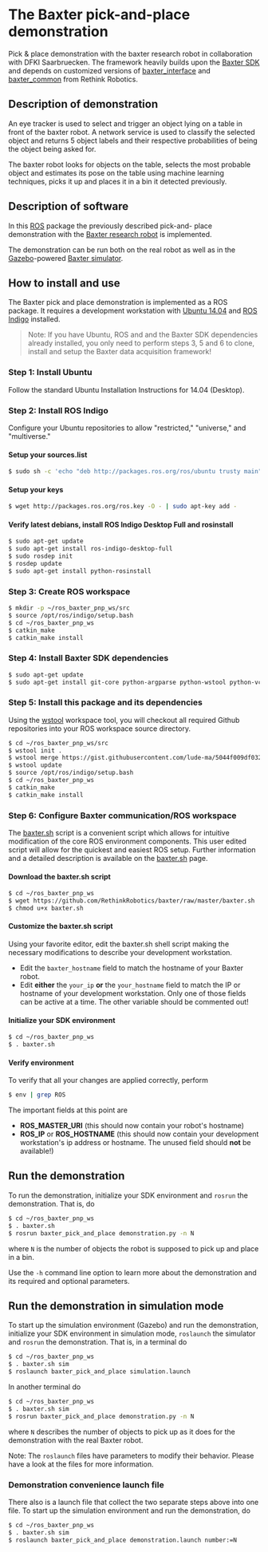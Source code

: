 # The Baxter pick-and-place demonstration
Pick &amp; place demonstration with the baxter research robot in collaboration 
with DFKI Saarbruecken.
The framework heavily builds upon the 
[Baxter SDK](https://github.com/RethinkRobotics) and depends on customized 
versions of [baxter_interface](https://github.com/lude-ma/baxter_interface.git) 
and [baxter_common](https://github.com/lude-ma/baxter_common.git) from Rethink 
Robotics.


## Description of demonstration
An eye tracker is used to select and trigger an object lying on a table in 
front of the baxter robot. A network service is used to classify the selected 
object and returns 5 object labels and their respective probabilities of being 
the object being asked for. 

The baxter robot looks for objects on the table, selects the most probable 
object and estimates its pose on the table using machine learning techniques, 
picks it up and places it in a bin it detected previously.


## Description of software
In this [ROS](http://www.ros.org/) package the previously described pick-and-
place demonstration with the
[Baxter research robot](http://www.rethinkrobotics.com/research-education/) 
is implemented.

The demonstration can be run both on the real robot as well as in the 
[Gazebo](http://gazebosim.org/)-powered 
[Baxter simulator](http://sdk.rethinkrobotics.com/wiki/Baxter_Simulator).


## How to install and use
The Baxter pick and place demonstration is implemented as a ROS package.
It requires a development workstation with 
[Ubuntu 14.04](http://releases.ubuntu.com/14.04/) and 
[ROS Indigo](http://wiki.ros.org/indigo) installed.

> Note: If you have Ubuntu, ROS and and the Baxter SDK dependencies already 
> installed, you only need to perform steps 3, 5 and 6 to clone, install and 
> setup the Baxter data acquisition framework!

### Step 1: Install Ubuntu
Follow the standard Ubuntu Installation Instructions for 14.04 (Desktop).

### Step 2: Install ROS Indigo
Configure your Ubuntu repositories to allow "restricted," "universe," and 
"multiverse."

#### Setup your sources.list
```bash
$ sudo sh -c 'echo "deb http://packages.ros.org/ros/ubuntu trusty main" > /etc/apt/sources.list.d/ros-latest.list'
```

#### Setup your keys
```bash
$ wget http://packages.ros.org/ros.key -O - | sudo apt-key add -
```

#### Verify latest debians, install ROS Indigo Desktop Full and rosinstall
```bash
$ sudo apt-get update
$ sudo apt-get install ros-indigo-desktop-full
$ sudo rosdep init
$ rosdep update
$ sudo apt-get install python-rosinstall
```

### Step 3: Create ROS workspace
```bash
$ mkdir -p ~/ros_baxter_pnp_ws/src
$ source /opt/ros/indigo/setup.bash
$ cd ~/ros_baxter_pnp_ws
$ catkin_make
$ catkin_make install
```

### Step 4: Install Baxter SDK dependencies
```bash
$ sudo apt-get update
$ sudo apt-get install git-core python-argparse python-wstool python-vcstools python-rosdep ros-indigo-control-msgs ros-indigo-joystick-drivers
```

### Step 5: Install this package and its dependencies
Using the [wstool](http://wiki.ros.org/wstool) workspace tool, you will 
checkout all required Github repositories into your ROS workspace source 
directory.
```bash
$ cd ~/ros_baxter_pnp_ws/src
$ wstool init .
$ wstool merge https://gist.githubusercontent.com/lude-ma/5044f009df032508b91d4c3c06265ed4/raw/f1d8646b29518ba3562922c163b675170c6af4c8/baxter_pnp.rosinstall
$ wstool update
$ source /opt/ros/indigo/setup.bash
$ cd ~/ros_baxter_pnp_ws
$ catkin_make
$ catkin_make install
```

### Step 6: Configure Baxter communication/ROS workspace
The [baxter.sh](http://sdk.rethinkrobotics.com/wiki/Baxter.sh) script is a 
convenient script which allows for intuitive modification of the core ROS 
environment components. 
This user edited script will allow for the quickest and easiest ROS setup.
Further information and a detailed description is available on the 
[baxter.sh](http://sdk.rethinkrobotics.com/wiki/Baxter.sh) page.

#### Download the baxter.sh script
```bash
$ cd ~/ros_baxter_pnp_ws
$ wget https://github.com/RethinkRobotics/baxter/raw/master/baxter.sh
$ chmod u+x baxter.sh
```

#### Customize the baxter.sh script
Using your favorite editor, edit the baxter.sh shell script making the 
necessary modifications to describe your development workstation.

- Edit the `baxter_hostname` field to match the hostname of your Baxter 
robot.
- Edit **either** the `your_ip` **or** the `your_hostname` field to 
match the IP or hostname of your development workstation.
Only one of those fields can be active at a time.
The other variable should be commented out!

#### Initialize your SDK environment
```bash
$ cd ~/ros_baxter_pnp_ws
$ . baxter.sh
```

#### Verify environment
To verify that all your changes are applied correctly, perform
```bash
$ env | grep ROS
```
The important fields at this point are

- **ROS_MASTER_URI** (this should now contain your robot's hostname)
- **ROS_IP** or **ROS_HOSTNAME** (this should now contain your development
workstation's ip address or hostname. The unused field should **not** be 
available!)


## Run the demonstration
To run the demonstration, initialize your SDK environment and `rosrun` the 
demonstration.
That is, do
```bash
$ cd ~/ros_baxter_pnp_ws
$ . baxter.sh
$ rosrun baxter_pick_and_place demonstration.py -n N
```
where `N` is the number of objects the robot is supposed to pick up and place 
in a bin.

Use the `-h` command line option to learn more about the demonstration and its
required and optional parameters.


## Run the demonstration in simulation mode
To start up the simulation environment (Gazebo) and run the demonstration, 
initialize your SDK environment in simulation mode, `roslaunch` the simulator
and `rosrun` the demonstration.
That is, in a terminal do
```bash
$ cd ~/ros_baxter_pnp_ws
$ . baxter.sh sim
$ roslaunch baxter_pick_and_place simulation.launch
```
In another terminal do
```bash
$ cd ~/ros_baxter_pnp_ws
$ . baxter.sh sim
$ rosrun baxter_pick_and_place demonstration.py -n N
```
where `N` describes the number of objects to pick up as it does for the 
demonstration with the real Baxter robot.

Note: The `roslaunch` files have parameters to modify their behavior. Please
have a look at the files for more information.


### Demonstration convenience launch file
There also is a launch file that collect the two separate steps above into
one file.
To start up the simulation environment and run the demonstration, do
```bash
$ cd ~/ros_baxter_pnp_ws
$ . baxter.sh sim
$ roslaunch baxter_pick_and_place demonstration.launch number:=N
```
